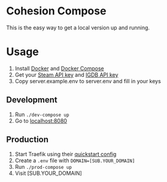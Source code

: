 # Cohesion Compose

This is the easy way to get a local version up and running.

# Usage

1. Install [Docker](https://www.docker.com/get-started/) and [Docker Compose](https://docs.docker.com/compose/install/)
1. Get your [Steam API key](https://steamcommunity.com/dev/apikey) and [IGDB API key](https://api.igdb.com/)
1. Copy server.example.env to server.env and fill in your keys

## Development

1. Run `./dev-compose up`
1. Go to [localhost:8080](http://localhost:8800)

## Production

1. Start Traefik using their [quickstart config](https://docs.traefik.io/#the-traefik-quickstart-using-docker)
1. Create a `.env` file with `DOMAIN=[SUB.YOUR_DOMAIN]`
1. Run `./prod-compose up`
1. Visit [SUB.YOUR_DOMAIN]
